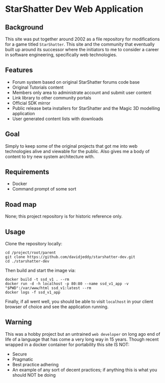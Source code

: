 # StarShatter Dev Web Application

## Background
This site was put together around 2002 as a file repository for modifications for a game titled `StarShatter`.
This site and the community that eventually built up around its successor where the initiators to me to consider
a career in software engineering, specifically web technologies.

## Features
 - Forum system based on original StarShatter forums code base
 - Original Tutorials content
 - Members only area to administrate account and submit user content
 - Link library to other community portals
 - Official SDK mirror
 - Public release beta installers for StarShatter and the Magic 3D modelling application
 - User generated content lists with downloads
 
## Goal
Simply to keep some of the original projects that got me into web technologies alive and viewable for the public. Also
gives me a body of content to try new system architecture with.

## Requirements
 - Docker
 - Command prompt of some sort
 
## Road map
None; this project repository is for historic reference only.

## Usage
Clone the repository locally:
```
cd /project/root/parent
git clone https://github.com/davidjeddy/starshatter-dev.git
cd ./starshatter-dev
```

Then build and start the image via:

```
docker build -t ssd_v1 . --rm
docker run -d -h localhost -p 80:80 --name ssd_v1_app -v "$PWD":/var/www/html ssd_v1:latest --rm
docker logs -f ssd_v1_app
```

Finally, if all went well, you should be able to visit `localhost` in your client browser of choice and see the 
application running.


## Warning
This was a hobby project but an untrained `web developer` on long ago end of life of a language that has come a very 
long way in 15 years.
Though recent wrapped in a docker container for portability this site IS NOT:
 - Secure
 - Pragmatic
 - Best practice adhering
 - An example of any sort of decent practices; if anything this is what you should NOT be doing
